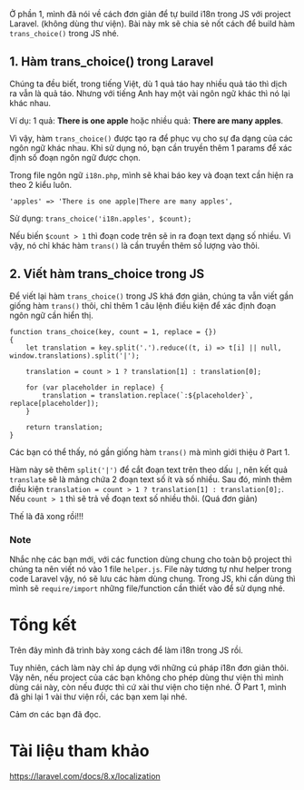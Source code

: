 Ở phần 1, mình đã nói về cách đơn giản để tự build i18n trong JS với project Laravel. (không dùng thư viện). Bài này mk sẽ chia sẻ nốt cách để build hàm `trans_choice()` trong JS nhé.

## 1. Hàm trans_choice() trong Laravel
Chúng ta đều biết, trong tiếng Việt, dù 1 quả táo hay nhiều quả táo thì dịch ra vẫn là quả táo. Nhưng với tiếng Anh hay một vài ngôn ngữ khác thì nó lại khác nhau. 

Ví dụ: 1 quả: **There is one apple** hoặc nhiều quả: **There are many apples**.

Vì vậy, hàm `trans_choice()` được tạo ra để phục vụ cho sự đa dạng của các ngôn ngữ khác nhau. Khi sử dụng nó, bạn cần truyền thêm 1 params để xác định số đoạn ngôn ngữ được chọn. 

Trong file ngôn ngữ `i18n.php`, mình sẽ khai báo key và đoạn text cần hiện ra theo 2 kiểu luôn.
```
'apples' => 'There is one apple|There are many apples',
```
Sử dụng:
`trans_choice('i18n.apples', $count);`

Nếu biến `$count > 1` thì đoạn code trên sẽ in ra đoạn text dạng số nhiều. Vì vậy, nó chỉ khác hàm `trans()` là cần truyền thêm số lượng vào thôi.
## 2. Viết hàm trans_choice trong JS
Để viết lại hàm `trans_choice()` trong JS khá đơn giản, chúng ta vẫn viết gần giống hàm `trans()` thôi, chỉ thêm 1 câu lệnh điều kiện để xác định đoạn ngôn ngữ cần hiển thị. 
```
function trans_choice(key, count = 1, replace = {})
{
    let translation = key.split('.').reduce((t, i) => t[i] || null, window.translations).split('|');

    translation = count > 1 ? translation[1] : translation[0];

    for (var placeholder in replace) {
        translation = translation.replace(`:${placeholder}`, replace[placeholder]);
    }

    return translation;
}
```
Các bạn có thể thấy, nó gần giống hàm `trans()` mà mình giới thiệu ở Part 1.

Hàm này sẽ thêm `split('|')` để cắt đoạn text trên theo dấu `|`, nên kết quả `translate` sẽ là  mảng chứa 2 đoạn text số ít và số nhiều. Sau đó, mình thêm điều kiện `translation = count > 1 ? translation[1] : translation[0];`. Nếu `count > 1` thì sẽ trả về đoạn text số nhiều thôi. (Quá đơn giản)

Thế là đã xong rồi!!!
### Note
Nhắc nhẹ các bạn mới, với các function dùng chung cho toàn bộ project thì chúng ta nên viết nó vào 1 file `helper.js`. File này tương tự như helper trong code Laravel vậy, nó sẽ lưu các hàm dùng chung. Trong JS, khi cần dùng thì mình sẽ `require/import` những file/function cần thiết vào  để sử dụng nhé.
# Tổng kết
Trên đây mình đã trình bày xong cách để làm i18n trong JS rồi. 

Tuy nhiên, cách làm này chỉ áp dụng với những cú pháp i18n đơn giản thôi. Vậy nên, nếu project của các bạn không cho phép dùng thư viện thì mình dùng cái này, còn nếu được thì cứ xài thư viện cho tiện nhé. Ở Part 1, mình đã ghi lại 1 vài thư viện rồi, các bạn xem lại nhé.

Cảm ơn các bạn đã đọc. 
# Tài liệu tham khảo
https://laravel.com/docs/8.x/localization